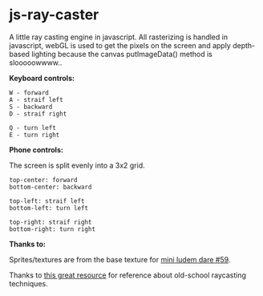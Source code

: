 # js-ray-caster

A little ray casting engine in javascript. All rasterizing is handled in javascript, webGL is used to get the pixels on the screen and apply depth-based lighting because the canvas putImageData() method is slooooowwww..

**Keyboard controls:**

	W - forward
	A - straif left
	S - backward
	D - straif right
	
	Q - turn left
	E - turn right

**Phone controls:**

The screen is split evenly into a 3x2 grid.

	top-center: forward
	bottom-center: backward
	
	top-left: straif left
	bottom-left: turn left
	
	top-right: straif right
	bottom-right: turn right



**Thanks to:**

Sprites/textures are from the base texture for [mini ludem dare #59](http://ludumdare.com/compo/minild-59/).

Thanks to [this great resource](http://www.permadi.com/tutorial/raycast/) for reference about old-school raycasting techniques.
